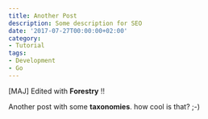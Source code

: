 ```yaml
---
title: Another Post
description: Some description for SEO
date: '2017-07-27T00:00:00+02:00'
category:
- Tutorial
tags:
- Development
- Go
---
```

[MAJ] Edited with **Forestry** !!

Another post with some **taxonomies**. how cool is that? ;-)